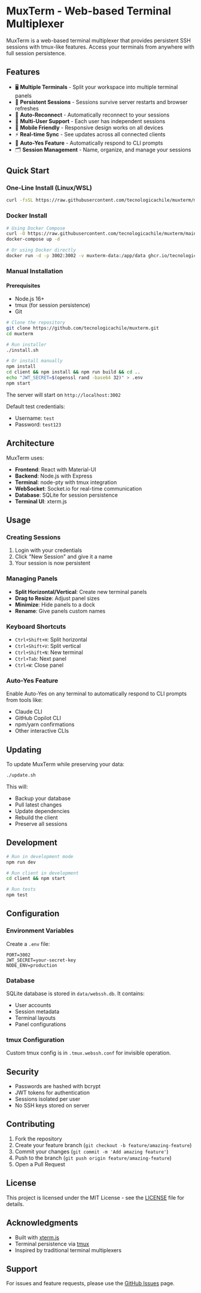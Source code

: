 # MuxTerm - Web-based Terminal Multiplexer

MuxTerm is a web-based terminal multiplexer that provides persistent SSH sessions with tmux-like features. Access your terminals from anywhere with full session persistence.

## Features

- 🖥️ **Multiple Terminals** - Split your workspace into multiple terminal panels
- 💾 **Persistent Sessions** - Sessions survive server restarts and browser refreshes
- 🔄 **Auto-Reconnect** - Automatically reconnect to your sessions
- 👥 **Multi-User Support** - Each user has independent sessions
- 📱 **Mobile Friendly** - Responsive design works on all devices
- ⚡ **Real-time Sync** - See updates across all connected clients
- 🤖 **Auto-Yes Feature** - Automatically respond to CLI prompts
- 🗂️ **Session Management** - Name, organize, and manage your sessions

## Quick Start

### One-Line Install (Linux/WSL)

```bash
curl -fsSL https://raw.githubusercontent.com/tecnologicachile/muxterm/main/install.sh | bash
```

### Docker Install

```bash
# Using Docker Compose
curl -O https://raw.githubusercontent.com/tecnologicachile/muxterm/main/docker-compose.yml
docker-compose up -d

# Or using Docker directly
docker run -d -p 3002:3002 -v muxterm-data:/app/data ghcr.io/tecnologicachile/muxterm
```

### Manual Installation

#### Prerequisites

- Node.js 16+ 
- tmux (for session persistence)
- Git

```bash
# Clone the repository
git clone https://github.com/tecnologicachile/muxterm.git
cd muxterm

# Run installer
./install.sh

# Or install manually
npm install
cd client && npm install && npm run build && cd ..
echo "JWT_SECRET=$(openssl rand -base64 32)" > .env
npm start
```

The server will start on `http://localhost:3002`

Default test credentials:
- Username: `test`
- Password: `test123`

## Architecture

MuxTerm uses:
- **Frontend**: React with Material-UI
- **Backend**: Node.js with Express
- **Terminal**: node-pty with tmux integration
- **WebSocket**: Socket.io for real-time communication
- **Database**: SQLite for session persistence
- **Terminal UI**: xterm.js

## Usage

### Creating Sessions
1. Login with your credentials
2. Click "New Session" and give it a name
3. Your session is now persistent

### Managing Panels
- **Split Horizontal/Vertical**: Create new terminal panels
- **Drag to Resize**: Adjust panel sizes
- **Minimize**: Hide panels to a dock
- **Rename**: Give panels custom names

### Keyboard Shortcuts
- `Ctrl+Shift+H`: Split horizontal
- `Ctrl+Shift+V`: Split vertical
- `Ctrl+Shift+N`: New terminal
- `Ctrl+Tab`: Next panel
- `Ctrl+W`: Close panel

### Auto-Yes Feature
Enable Auto-Yes on any terminal to automatically respond to CLI prompts from tools like:
- Claude CLI
- GitHub Copilot CLI
- npm/yarn confirmations
- Other interactive CLIs

## Updating

To update MuxTerm while preserving your data:

```bash
./update.sh
```

This will:
- Backup your database
- Pull latest changes
- Update dependencies
- Rebuild the client
- Preserve all sessions

## Development

```bash
# Run in development mode
npm run dev

# Run client in development
cd client && npm start

# Run tests
npm test
```

## Configuration

### Environment Variables

Create a `.env` file:

```env
PORT=3002
JWT_SECRET=your-secret-key
NODE_ENV=production
```

### Database

SQLite database is stored in `data/webssh.db`. It contains:
- User accounts
- Session metadata
- Terminal layouts
- Panel configurations

### tmux Configuration

Custom tmux config is in `.tmux.webssh.conf` for invisible operation.

## Security

- Passwords are hashed with bcrypt
- JWT tokens for authentication
- Sessions isolated per user
- No SSH keys stored on server

## Contributing

1. Fork the repository
2. Create your feature branch (`git checkout -b feature/amazing-feature`)
3. Commit your changes (`git commit -m 'Add amazing feature'`)
4. Push to the branch (`git push origin feature/amazing-feature`)
5. Open a Pull Request

## License

This project is licensed under the MIT License - see the [LICENSE](LICENSE) file for details.

## Acknowledgments

- Built with [xterm.js](https://xtermjs.org/)
- Terminal persistence via [tmux](https://github.com/tmux/tmux)
- Inspired by traditional terminal multiplexers

## Support

For issues and feature requests, please use the [GitHub Issues](https://github.com/tecnologicachile/muxterm/issues) page.
